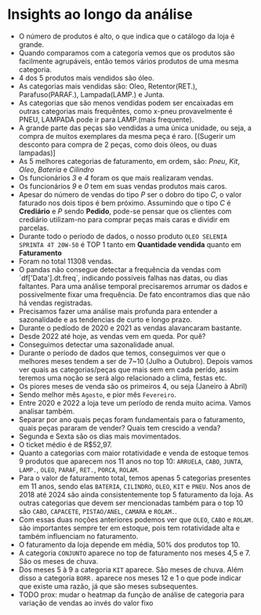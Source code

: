 # Insights ao longo da análise
* O número de produtos é alto, o que indica que o catálogo da loja é grande.
* Quando comparamos com a categoria vemos que os produtos são facilmente agrupáveis, então temos vários produtos de uma mesma categoria.
* 4 dos 5 produtos mais vendidos são óleo.
* As categorias mais vendidas são: Oleo, Retentor(RET.), Parafuso(PARAF.), Lampada(LAMP.) e Junta.
* As categorias que são menos vendidas podem ser encaixadas em outras categorias mais frequêntes, como x-pneu provavelmente é PNEU, LAMPADA pode ir para LAMP.(mais frequente). 
* A grande parte das peças são vendidas a uma única unidade, ou seja, a compra de muitos exemplares da mesma peça é raro. [(Sugerir um desconto para compra de 2 peças, como dois óleos, ou duas lampadas)]
* As 5 melhores categorias de faturamento, em ordem, são: *Pneu*, *Kit*, *Oleo*, *Bateria* e *Cilindro*
* Os funcionários *3* e *4* foram os que mais realizaram vendas.
* Os funcionários *9* e *0* tem em suas vendas produtos mais caros.
* Apesar do número de vendas do tipo *P* ser o dobro do tipo *C*, o valor faturado nos dois tipos é bem próximo. Assumindo que o tipo *C* é **Crediário** e *P* sendo **Pedido**, pode-se pensar que os clientes com crediário utilizam-no para comprar peças mais caras e dividir em parcelas.
* Durante todo o período de dados, o nosso produto `OLEO SELENIA SPRINTA 4T 20W-50` é TOP 1 tanto em **Quantidade vendida** quanto em **Faturamento**
* Foram no total 11308 vendas.
* O pandas não consegue detectar a frequência da vendas com ´df['Data'].dt.freq´, indicando possíveis falhas nas datas, ou dias faltantes. Para uma análise temporal precisaremos arrumar os dados e possivelmente fixar uma frequência. De fato encontramos dias que não há vendas registradas.
* Precisamos fazer uma análise mais profunda para entender a sazonalidade e as tendencias de curto e longo prazo.
* Durante o pedíodo de 2020 e 2021 as vendas alavancaram bastante.
* Desde 2022 até hoje, as vendas vem em queda. Por quê?
* Conseguimos detectar uma sazonalidade anual.
* Durante o período de dados que temos, conseguimos ver que o melhores meses tendem a ser de 7~10 (Julho a Outubro). Depois vamos ver quais as categorias/peças que mais sem em cada perído, assim teremos uma noção se será algo relacionado a clima, festas etc.
* Os piores meses de venda são os primeiros 4, ou seja (Janeiro à Abril)
* Sendo melhor mês `Agosto`, e pior mês `Fevereiro`.
* Entre 2020 e 2022 a loja teve um período de renda muito acima. Vamos analisar também.
* Separar por ano quais peças foram fundamentais para o faturamento, quais peças pararam de vender? Quais tem crescido a venda?
* Segunda e Sexta são os dias mais movimentados.
* O ticket médio é de R$52,97.
* Quanto a categorias com maior rotatividade e venda de estoque temos 9 produtos que aparecem nos 11 anos no top 10: `ARRUELA`, `CABO`, `JUNTA`, `LAMP.`, `OLEO`, `PARAF`, `RET.`, `PORCA`, `ROLAM`.
* Para o valor de faturamento total, temos apenas 5 categorias presentes em 11 anos, sendo elas `BATERIA`, `CILINDRO`, `OLEO`, `KIT` e `PNEU`. Nos anos de 2018 até 2024 são ainda consistentemente top 5 faturamento da loja. As outras categorias que devem ser mencionadas também para o top 10 são `CABO`, `CAPACETE`, `PISTAO/ANEL`, `CAMARA` e `ROLAM.`.
* Com essas duas noções anteriores podemos ver que `OLEO`, `CABO` e `ROLAM.` são importantes sempre ter em estoque, pois tem rotatividade alta e também influenciam no faturamento.
* O faturamento da loja depende em média, 50% dos produtos top 10.
* A categoria `CONJUNTO` aparece no top de faturamento nos meses 4,5 e 7. São os meses de chuva.
* Dos meses 5 à 9 a categoria `KIT` aparece. São meses de chuva. Além disso a categoria `BORR.` aparece nos meses 12 e 1 o que pode indicar que existe uma razão, já que são meses subsequentes.
* TODO prox: mudar o heatmap da função de análise de categoria para variação de vendas ao invés do valor fixo
